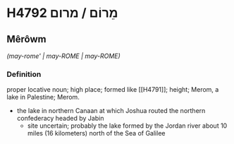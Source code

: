 # H4792 מֵרוֹם / מרום

## Mêrôwm

_(may-rome' | may-ROME | may-ROME)_

### Definition

proper locative noun; high place; formed like [[H4791]]; height; Merom, a lake in Palestine; Merom.

- the lake in northern Canaan at which Joshua routed the northern confederacy headed by Jabin
    - site uncertain; probably the lake formed by the Jordan river about 10 miles (16 kilometers) north of the Sea of Galilee
